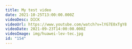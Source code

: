 ```yaml
---
title: My test video
date: 2021-10-25T13:00:00.000Z
videoDesc: DICK
videoUrl: https://www.youtube.com/watch?v=lYG7E0xTgY8
videoDate: 2021-09-23T14:00:00.000Z
videoImage: img/huawei-lev-tec.jpg
id: "154"
---
```

